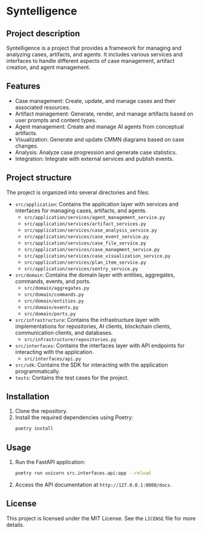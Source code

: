 # Syntelligence

## Project description

Syntelligence is a project that provides a framework for managing and analyzing cases, artifacts, and agents. It includes various services and interfaces to handle different aspects of case management, artifact creation, and agent management.

## Features

* Case management: Create, update, and manage cases and their associated resources.
* Artifact management: Generate, render, and manage artifacts based on user prompts and content types.
* Agent management: Create and manage AI agents from conceptual artifacts.
* Visualization: Generate and update CMMN diagrams based on case changes.
* Analysis: Analyze case progression and generate case statistics.
* Integration: Integrate with external services and publish events.

## Project structure

The project is organized into several directories and files:

* `src/application`: Contains the application layer with services and interfaces for managing cases, artifacts, and agents.
  * `src/application/services/agent_management_service.py`
  * `src/application/services/artifact_services.py`
  * `src/application/services/case_analysis_service.py`
  * `src/application/services/case_event_service.py`
  * `src/application/services/case_file_service.py`
  * `src/application/services/case_managment_service.py`
  * `src/application/services/case_visualization_service.py`
  * `src/application/services/plan_item_service.py`
  * `src/application/services/sentry_service.py`
* `src/domain`: Contains the domain layer with entities, aggregates, commands, events, and ports.
  * `src/domain/aggregates.py`
  * `src/domain/commands.py`
  * `src/domain/entities.py`
  * `src/domain/events.py`
  * `src/domain/ports.py`
* `src/infrastructure`: Contains the infrastructure layer with implementations for repositories, AI clients, blockchain clients, communication clients, and databases.
  * `src/infrastructure/repositories.py`
* `src/interfaces`: Contains the interfaces layer with API endpoints for interacting with the application.
  * `src/interfaces/api.py`
* `src/sdk`: Contains the SDK for interacting with the application programmatically.
* `tests`: Contains the test cases for the project.

## Installation

1. Clone the repository.
2. Install the required dependencies using Poetry:
   ```bash
   poetry install
   ```

## Usage

1. Run the FastAPI application:
   ```bash
   poetry run uvicorn src.interfaces.api:app --reload
   ```
2. Access the API documentation at `http://127.0.0.1:8000/docs`.

## License

This project is licensed under the MIT License. See the `LICENSE` file for more details.
